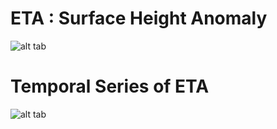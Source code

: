 # ETA : Surface Height Anomaly

![alt tab](https://user-images.githubusercontent.com/26437161/27389857-f3915d02-569f-11e7-8f4a-29ec30c1faa7.png)

# Temporal Series of ETA


![alt tab](https://user-images.githubusercontent.com/26437161/27389858-f46e3470-569f-11e7-9258-6cde6a1ab26c.png)

